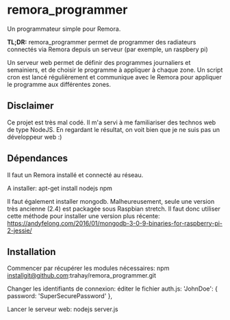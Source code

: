 # remora_programmer

Un programmateur simple pour Remora.

**TL;DR:** remora_programmer permet de programmer des radiateurs connectés via Remora depuis un serveur (par exemple, un raspbery pi)

Un serveur web permet de définir des programmes journaliers et semainiers, et de choisir le programme à appliquer à chaque zone.
Un script cron est lancé régulièrement et communique avec le Remora pour appliquer le programme aux différentes zones.

## Disclaimer
Ce projet est très mal codé. Il m'a servi à me familiariser des technos web de type NodeJS. En regardant le résultat, on voit bien que je ne suis pas un développeur web :)


## Dépendances

Il faut un Remora installé et connecté au réseau.
   
A installer:
    apt-get install nodejs npm

Il faut également installer mongodb. Malheureusement, seule une version très ancienne (2.4) est packagée sous Raspbian stretch. Il faut donc utiliser cette méthode pour installer une version plus récente:
https://andyfelong.com/2016/01/mongodb-3-0-9-binaries-for-raspberry-pi-2-jessie/

## Installation

Commencer par récupérer les modules nécessaires:
    npm installgit@github.com:trahay/remora_programmer.git

Changer les identifiants de connexion: éditer le fichier auth.js:
      'JohnDoe': { password: 'SuperSecurePassword' },

Lancer le serveur web:
    nodejs server.js